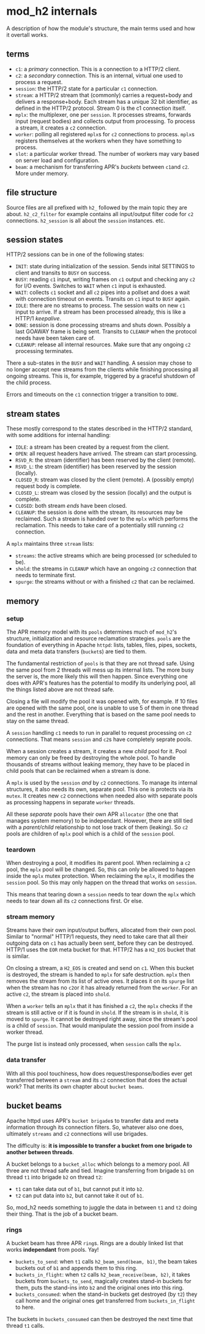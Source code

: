 # mod_h2 internals

A description of how the module's structure, the main terms used and how it overtall works.

## terms

 * `c1`: a *primary* connection. This is a connection to a HTTP/2 client.
 * `c2`: a *secondary* connection. This is an internal, virtual one used to process a request.
 * `session`: the HTTP/2 state for a particular `c1` connection.
 * `stream`: a HTTP/2 stream that (commonly) carries a request+body and delivers a response+body. Each stream has a unique 32 bit identifier, as defined in the HTTP/2 protocol. Stream 0 is the c1 connection itself.
 * `mplx`: the multiplexer, one per `session`. It processes streams, forwards input (request bodies) and collects output from processing. To process a stream, it creates a `c2` connection.
 * `worker`: polling all registered `mplx`s for `c2` connections to process. `mplx`s registers themselves at the workers when they have something to process.
 * `slot`: a particular worker thread. The number of workers may vary based on server load and configuration.
 * `beam`: a mechanism for transferring APR's *buckets* between `c1`and `c2`. More under memory.

## file structure

Source files are all prefixed with `h2_` followed by the main topic they are about. `h2_c2_filter` for example contains all input/output filter code for `c2` connections. `h2_session` is all about the `session` instances. etc.

## session states

HTTP/2 sessions can be in one of the following states:

 * `INIT`: state during initialization of the session. Sends inital SETTINGS to client and transits to `BUSY` on success.
 * `BUSY`: reading `c1` input, writing frames on `c1` output and checking any `c2` for I/O events. Switches to `WAIT` when `c1` input is exhausted.
 * `WAIT`: collects `c1` socket and all `c2` pipes into a pollset and does a wait with connection timeout on events. Transits on `c1` input to `BUSY` again.
 * `IDLE`: there are no streams to process. The session waits on new `c1` input to arrive. If a stream has been processed already, this is like a HTTP/1 *keepalive*.
 * `DONE`: session is done processing streams and shuts down. Possibly a last GOAWAY frame is being sent. Transits to `CLEANUP` when the protocol needs have been taken care of.
 * `CLEANUP`: release all internal resources. Make sure that any ongoing `c2` processing terminates.

There a sub-states in the `BUSY` and `WAIT` handling. A session may chose to no longer accept new streams from the clients while finishing processing all ongoing streams. This is, for example, triggered by a graceful shutdown of the child process.
 
Errors and timeouts on the `c1` connection trigger a transition to `DONE`.
 
 
## stream states

These mostly correspond to the states described in the HTTP/2 standard, with some additions for internal handling:

 * `IDLE`: a stream has been created by a request from the client.
 * `OPEN`: all request headers have arrived. The stream can start processing.
 * `RSVD_R`: the stream (identifier) has been reserved by the client (remote).
 * `RSVD_L`: the stream (identifier) has been reserved by the session (locally).
 * `CLOSED_R`: stream was closed by the client (remote). A (possibly empty) request body is complete.
 * `CLOSED_L`: stream was closed by the session (locally) and the output is complete.
 * `CLOSED`: both stream *ends* have been closed.
 * `CLEANUP`: the session is done with the stream, its resources may be reclaimed. Such a stream is handed over to the `mplx` which performs the reclamation. This needs to take care of a potentially still running `c2` connection.

A `mplx` maintains three `stream` lists:

 * `streams`: the active streams which are being processed (or scheduled to be).
 * `shold`: the streams in `CLEANUP` which have an ongoing `c2` connection that needs to terminate first.
 * `spurge`: the streams without or with a finished `c2` that can be reclaimed.
 
## memory

### setup

The APR memory model with its `pools` determines much of `mod_h2`'s structure, initialization and resource reclamation strategies. `pools` are the foundation of everything in Apache `httpd`: lists, tables, files, pipes, sockets, data and meta data transfers (`bucket`s) are tied to them.

The fundamental restriction of `pools` is that they are not thread safe. Using the same pool from 2 threads will mess up its internal lists. The more busy the server is, the more likely this will then happen. Since everything one does with APR's features has the potential to modify its underlying pool, all the things listed above are not thread safe.

Closing a file will modify the pool it was opened with, for example. If 10 files are opened with the same pool, one is unable to use 5 of them in one thread and the rest in another. Everything that is based on the same pool needs to stay on the same thread.

A `session` handling `c1` needs to run in parallel to request processing on `c2` connections. That means `session` and `c2`s have completely seprate pools. 

When a session creates a stream, it creates a new *child* pool for it. Pool memory can only be freed by destroying the whole pool. To handle thousands of streams without leaking memory, they have to be placed in child pools that can be reclaimed when a stream is done.

A `mplx` is used by the `session` *and* by `c2` connections. To manage its internal structures, it also needs its own, separate pool. This one is protects via its `mutex`. It creates new `c2` connections when needed also with separate pools as processing happens in separate `worker` threads.

All these *separate* pools have their own APR `allocator` (the one that manages system memory) to be independant. However, there are still tied with a *parent/child* relationship to not lose track of them (leaking). So `c2` pools are children of `mplx` pool which is a child of the `session` pool.

### teardown

When destroying a pool, it modifies its parent pool. When reclaiming a `c2` pool, the `mplx` pool will be changed. So, this can only be allowed to happen inside the `mplx` mutex protection. When reclaiming the `mplx`, it modifies the `session` pool. So this may only happen on the thread that works on `session`.

This means that tearing down a `session` needs to tear down the `mplx` which needs to tear down all its `c2` connections first. Or else.

### stream memory

Streams have their own input/output buffers, allocated from their own pool. Similar to "normal" HTTP/1 requests, they need to take care that all their outgoing data on `c1` has actually been sent, before they can be destroyed. HTTP/1 uses the `EOR` meta bucket for that. HTTP/2 has a `H2_EOS` bucket that is similar.

On closing a stream, a `H2_EOS` is created and send on `c1`. When this bucket is destroyed, the stream is handed to `mplx` for safe destruction. `mplx` then removes the stream from its list of active ones. It places it on its `spurge` list when the stream has no `c2`or it has already returned from the `worker`. For an active `c2`, the stream is placed into `shold`.

When a `worker` tells an `mplx` that it has finished a `c2`, the `mplx` checks if the stream is still active or if it is found in `shold`. If the stream is in `shold`, it is moved to `spurge`. It cannot be destroyed right away, since the stream's pool is a child of `session`. That would manipulate the session pool from inside a worker thread.

The purge list is instead only processed, when `session` calls the `mplx`. 

### data transfer

With all this pool touchiness, how does request/response/bodies ever get transferred between a `stream` and its `c2` connection that does the actual work? That merits its own chapter about `bucket beams`.


## bucket beams

Apache httpd uses APR's `bucket brigade`s to transfer data and meta information through its connection filters. So, whatever also one does, ultimately `streams` and `c2` connections will use brigades.

The difficulty is: **it is impossible to transfer a bucket from one brigade to another between threads**.

A bucket belongs to a `bucket_alloc` which belongs to a memory pool. All three are not thread safe and tied. Imagine transferring from brigade `b1` on thread `t1` into brigade `b2` on thread `t2`:

 * `t1` can take data out of `b1`, but cannot put it into `b2`.
 * `t2` can put data into `b2`, but cannot take it out of `b1`.

So, mod_h2 needs something to juggle the data in between `t1` and `t2` doing their thing. That is the job of a bucket beam.

### rings

A bucket beam has three APR `ring`s. Rings are a doubly linked list that works **independant** from pools. Yay!

 * `buckets_to_send`: when `t1` calls `h2_beam_send(beam, b1)`, the beam takes buckets out of `b1` and appends them to this ring. 
 * `buckets_in_flight`: when `t2` calls `h2_beam_receive(beam, b2)`, it takes buckets from `buckets_to_send`, magically creates stand-in buckets for them, puts the stand-ins into `b2` and the original ones into this ring.
 * `buckets_consumed`: when the stand-in buckets get destroyed (by `t2`) they call home and the original ones get transferred from `buckets_in_flight` to here.

The buckets in `buckets_consumed` can then be destroyed the next time that thread `t1` calls.
